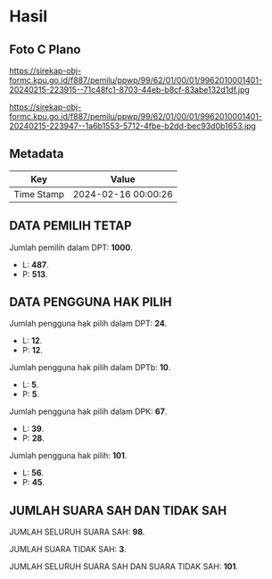 # Hasil

## Foto C Plano

https://sirekap-obj-formc.kpu.go.id/f887/pemilu/ppwp/99/62/01/00/01/9962010001401-20240215-223915--71c48fc1-8703-44eb-b8cf-83abe132d1df.jpg

https://sirekap-obj-formc.kpu.go.id/f887/pemilu/ppwp/99/62/01/00/01/9962010001401-20240215-223947--1a6b1553-5712-4fbe-b2dd-bec93d0b1653.jpg


## Metadata

| Key        | Value               |
| ---------- | ------------------- |
| Time Stamp | 2024-02-16 00:00:26 |


## DATA PEMILIH TETAP

Jumlah pemilih dalam DPT: **1000**.
 * L: **487**.
 * P: **513**.

## DATA PENGGUNA HAK PILIH

Jumlah pengguna hak pilih dalam DPT: **24**.
 * L: **12**.
 * P: **12**.

Jumlah pengguna hak pilih dalam DPTb: **10**.
 * L: **5**.
 * P: **5**.

Jumlah pengguna hak pilih dalam DPK: **67**.
 * L: **39**.
 * P: **28**.

Jumlah pengguna hak pilih: **101**.
 * L: **56**.
 * P: **45**.

## JUMLAH SUARA SAH DAN TIDAK SAH

JUMLAH SELURUH SUARA SAH: **98**.

JUMLAH SUARA TIDAK SAH: **3**.

JUMLAH SELURUH SUARA SAH DAN SUARA TIDAK SAH: **101**.


